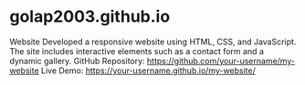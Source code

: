 # golap2003.github.io
Website
Developed a responsive website using HTML, CSS, and JavaScript. The site includes interactive elements such as a contact form and a dynamic gallery.
GitHub Repository: https://github.com/your-username/my-website
Live Demo: https://your-username.github.io/my-website/
